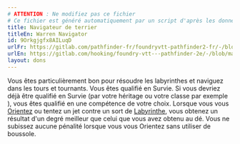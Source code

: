 ```yaml
---
# ATTENTION : Ne modifiez pas ce fichier
# Ce fichier est généré automatiquement par un script d'après les données du module Foundry VTT officiel et de sa traduction
title: Navigateur de terrier
titleEn: Warren Navigator
id: 9Orkgjgfx8AILuqD
urlFr: https://gitlab.com/pathfinder-fr/foundryvtt-pathfinder2-fr/-/blob/master/data/feats/9Orkgjgfx8AILuqD.htm
urlEn: https://gitlab.com/hooking/foundry-vtt---pathfinder-2e/-/blob/master/packs/data/feats.db/warren-navigator.json
layout: dons
---
```

Vous êtes particulièrement bon pour résoudre les labyrinthes et naviguez dans les tours et tournants. Vous êtes qualifié en Survie. Si vous devriez déjà être qualifié en Survie (par votre héritage ou votre classe par exemple ), vous êtes qualifié en une compétence de votre choix. Lorsque vous vous [Orientez](../actions/s-orienter.html) ou tentez un jet contre un sort de  [Labyrinthe](../sorts/dédale.html), vous obtenez un résultat d'un degré meilleur que celui que vous avez obtenu au dé. Vous ne subissez aucune pénalité lorsque vous vous Orientez sans utiliser de boussole.
